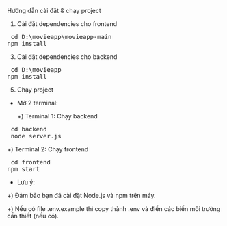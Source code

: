 Hướng dẫn cài đặt & chạy project
1. Cài đặt dependencies cho frontend
<pre> cd D:\movieapp\movieapp-main
npm install </pre>
3. Cài đặt dependencies cho backend
<pre> cd D:\movieapp
npm install </pre>

5. Chạy project
- Mở 2 terminal:
  
   +) Terminal 1: Chạy backend
<pre> cd backend
 node server.js </pre>
   +) Terminal 2: Chạy frontend
<pre> cd frontend
npm start </pre>
- Lưu ý:

+) Đảm bảo bạn đã cài đặt Node.js và npm trên máy.

+) Nếu có file .env.example thì copy thành .env và điền các biến môi trường cần thiết (nếu có).
